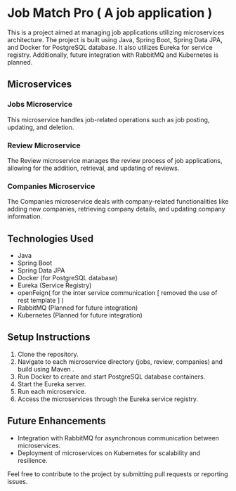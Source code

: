 # Job Match Pro ( A job application ) 

This is a project aimed at managing job applications utilizing microservices architecture. The project is built using Java, Spring Boot, Spring Data JPA, and Docker for PostgreSQL database. It also utilizes Eureka for service registry. Additionally, future integration with RabbitMQ and Kubernetes is planned.

## Microservices

### Jobs Microservice
This microservice handles job-related operations such as job posting, updating, and deletion.

### Review Microservice
The Review microservice manages the review process of job applications, allowing for the addition, retrieval, and updating of reviews.

### Companies Microservice
The Companies microservice deals with company-related functionalities like adding new companies, retrieving company details, and updating company information.

## Technologies Used
- Java
- Spring Boot
- Spring Data JPA
- Docker (for PostgreSQL database)
- Eureka (Service Registry)
- openFeign( for the inter service communication  [ removed the use of rest template ] ) 
- RabbitMQ (Planned for future integration)
- Kubernetes (Planned for future integration)

## Setup Instructions
1. Clone the repository.
2. Navigate to each microservice directory (jobs, review, companies) and build using Maven .
3. Run Docker to create and start PostgreSQL database containers.
4. Start the Eureka server.
5. Run each microservice.
6. Access the microservices through the Eureka service registry.

## Future Enhancements
- Integration with RabbitMQ for asynchronous communication between microservices.
- Deployment of microservices on Kubernetes for scalability and resilience.

Feel free to contribute to the project by submitting pull requests or reporting issues.



